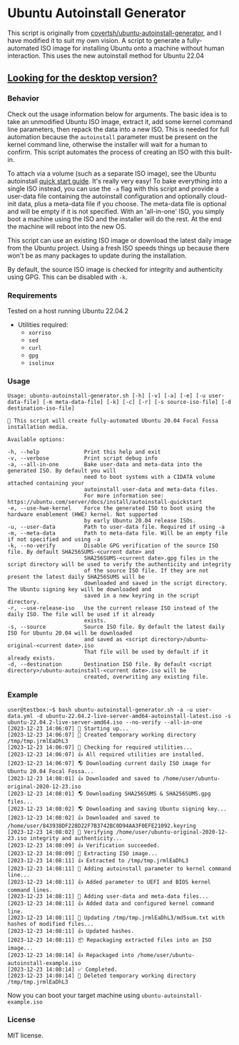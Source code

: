 
# Ubuntu Autoinstall Generator
This script is originally from [covertsh/ubuntu-autoinstall-generator](https://github.com/covertsh/ubuntu-autoinstall-generator), and I have modified it to suit my own vision.
A script to generate a fully-automated ISO image for installing Ubuntu onto a machine without human interaction. This uses the new autoinstall method
for Ubuntu 22.04

## [Looking for the desktop version?](https://github.com/covertsh/ubuntu-preseed-iso-generator)

### Behavior
Check out the usage information below for arguments. The basic idea is to take an unmodified Ubuntu ISO image, extract it, add some kernel command line parameters, then repack the data into a new ISO. This is needed for full automation because the ```autoinstall``` parameter must be present on the kernel command line, otherwise the installer will wait for a human to confirm. This script automates the process of creating an ISO with this built-in.

To attach via a volume (such as a separate ISO image), see the Ubuntu autoinstall [quick start guide](https://ubuntu.com/server/docs/install/autoinstall-quickstart). It's really very easy! To bake everything into a single ISO instead, you can use the ```-a``` flag with this script and provide a user-data file containing the autoinstall configuration and optionally cloud-init data, plus a meta-data file if you choose. The meta-data file is optional and will be empty if it is not specified. With an 'all-in-one' ISO, you simply boot a machine using the ISO and the installer will do the rest. At the end the machine will reboot into the new OS.

This script can use an existing ISO image or download the latest daily image from the Ubuntu project. Using a fresh ISO speeds things up because there won't be as many packages to update during the installation.

By default, the source ISO image is checked for integrity and authenticity using GPG. This can be disabled with ```-k```.

### Requirements
Tested on a host running Ubuntu 22.04.2
- Utilities required:
    - ```xorriso```
    - ```sed```
    - ```curl```
    - ```gpg```
    - ```isolinux```

### Usage
```
Usage: ubuntu-autoinstall-generator.sh [-h] [-v] [-a] [-e] [-u user-data-file] [-m meta-data-file] [-k] [-c] [-r] [-s source-iso-file] [-d destination-iso-file]

💁 This script will create fully-automated Ubuntu 20.04 Focal Fossa installation media.

Available options:

-h, --help              Print this help and exit
-v, --verbose           Print script debug info
-a, --all-in-one        Bake user-data and meta-data into the generated ISO. By default you will
                        need to boot systems with a CIDATA volume attached containing your
                        autoinstall user-data and meta-data files.
                        For more information see: https://ubuntu.com/server/docs/install/autoinstall-quickstart
-e, --use-hwe-kernel    Force the generated ISO to boot using the hardware enablement (HWE) kernel. Not supported
                        by early Ubuntu 20.04 release ISOs.
-u, --user-data         Path to user-data file. Required if using -a
-m, --meta-data         Path to meta-data file. Will be an empty file if not specified and using -a
-k, --no-verify         Disable GPG verification of the source ISO file. By default SHA256SUMS-<current date> and
                        SHA256SUMS-<current date>.gpg files in the script directory will be used to verify the authenticity and integrity
                        of the source ISO file. If they are not present the latest daily SHA256SUMS will be
                        downloaded and saved in the script directory. The Ubuntu signing key will be downloaded and
                        saved in a new keyring in the script directory.
-r, --use-release-iso   Use the current release ISO instead of the daily ISO. The file will be used if it already
                        exists.
-s, --source            Source ISO file. By default the latest daily ISO for Ubuntu 20.04 will be downloaded
                        and saved as <script directory>/ubuntu-original-<current date>.iso
                        That file will be used by default if it already exists.
-d, --destination       Destination ISO file. By default <script directory>/ubuntu-autoinstall-<current date>.iso will be
                        created, overwriting any existing file.
```

### Example
```
user@testbox:~$ bash ubuntu-autoinstall-generator.sh -a -u user-data.yml -d ubuntu-22.04.2-live-server-amd64-autoinstall-latest.iso -s ubuntu-22.04.2-live-server-amd64.iso --no-verify --all-in-one
[2023-12-23 14:06:07] 👶 Starting up...
[2023-12-23 14:06:07] 📁 Created temporary working directory /tmp/tmp.jrmlEaDhL3
[2023-12-23 14:06:07] 🔎 Checking for required utilities...
[2023-12-23 14:06:07] 👍 All required utilities are installed.
[2023-12-23 14:06:07] 🌎 Downloading current daily ISO image for Ubuntu 20.04 Focal Fossa...
[2023-12-23 14:08:01] 👍 Downloaded and saved to /home/user/ubuntu-original-2020-12-23.iso
[2023-12-23 14:08:01] 🌎 Downloading SHA256SUMS & SHA256SUMS.gpg files...
[2023-12-23 14:08:02] 🌎 Downloading and saving Ubuntu signing key...
[2023-12-23 14:08:02] 👍 Downloaded and saved to /home/user/843938DF228D22F7B3742BC0D94AA3F0EFE21092.keyring
[2023-12-23 14:08:02] 🔐 Verifying /home/user/ubuntu-original-2020-12-23.iso integrity and authenticity...
[2023-12-23 14:08:09] 👍 Verification succeeded.
[2023-12-23 14:08:09] 🔧 Extracting ISO image...
[2023-12-23 14:08:11] 👍 Extracted to /tmp/tmp.jrmlEaDhL3
[2023-12-23 14:08:11] 🧩 Adding autoinstall parameter to kernel command line...
[2023-12-23 14:08:11] 👍 Added parameter to UEFI and BIOS kernel command lines.
[2023-12-23 14:08:11] 🧩 Adding user-data and meta-data files...
[2023-12-23 14:08:11] 👍 Added data and configured kernel command line.
[2023-12-23 14:08:11] 👷 Updating /tmp/tmp.jrmlEaDhL3/md5sum.txt with hashes of modified files...
[2023-12-23 14:08:11] 👍 Updated hashes.
[2023-12-23 14:08:11] 📦 Repackaging extracted files into an ISO image...
[2023-12-23 14:08:14] 👍 Repackaged into /home/user/ubuntu-autoinstall-example.iso
[2023-12-23 14:08:14] ✅ Completed.
[2023-12-23 14:08:14] 🚽 Deleted temporary working directory /tmp/tmp.jrmlEaDhL3
```

Now you can boot your target machine using ```ubuntu-autoinstall-example.iso``` 

### License
MIT license.

